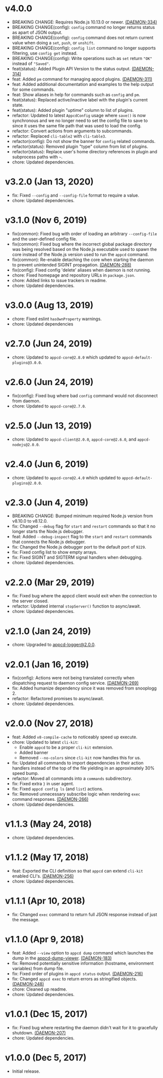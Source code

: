 # v4.0.0

 * BREAKING CHANGE: Requires Node.js 10.13.0 or newer.
   [(DAEMON-334)](https://jira.appcelerator.org/browse/DAEMON-334)
 * BREAKING CHANGE(config): `config` command no longer returns status as apart of JSON output.
 * BREAKING CHANGE(config): `config` command does not return current value when doing a `set`, `push`, or
   `unshift`.
 * BREAKING CHANGE(config): `config list` command no longer supports filtering, use `config get` instead.
 * BREAKING CHANGE(config): Write operations such as `set` return `"OK"` instead of `"Saved"`.
 * feat(status): Added Plugin API Version to the status output.
   [(DAEMON-314)](https://jira.appcelerator.org/browse/DAEMON-314)
 * feat: Added `pm` command for managing appcd plugins.
   [(DAEMON-311)](https://jira.appcelerator.org/browse/DAEMON-311)
 * feat: Added additional documentation and examples to the help output for some commands.
 * feat: Show aliases in help for commands such as `config` and `pm`.
 * feat(status): Replaced active/inactive label with the plugin's current state.
 * feat(status): Added plugin "uptime" column to list of plugins.
 * refactor: Updated to latest `AppcdConfig` usage where `save()` is now synchronous and we no
   longer need to set the config file to save to since it uses the same file path that was used to
   load the config.
 * refactor: Convert actions from arguments to subcommands.
 * refactor: Replaced `cli-table2` with `cli-table3`.
 * refactor(config): Do not show the banner for `config` related commands.
 * refactor(status): Removed plugin "type" column from list of plugins.
 * refactor(status): Replace user's home directory references in plugin and subprocess paths with `~`.
 * chore: Updated dependencies.

# v3.2.0 (Jan 13, 2020)

 * fix: Fixed `--config` and `--config-file` format to require a value.
 * chore: Updated dependencies.

# v3.1.0 (Nov 6, 2019)

 * fix(common): Fixed bug with order of loading an arbitrary `--config-file` and the user-defined
   config file.
 * fix(common): Fixed bug where the incorrect global package directory was being resolved based on
   the Node.js executable used to spawn the core instead of the Node.js version used to run the
   `appcd` command.
 * fix(common): Re-enable detaching the core when starting the daemon to prevent unintended SIGINT
   propagation. [(DAEMON-288)](https://jira.appcelerator.org/browse/DAEMON-288)
 * fix(config): Fixed config 'delete' aliases when daemon is not running.
 * chore: Fixed homepage and repository URLs in `package.json`.
 * chore: Added links to issue trackers in readme.
 * chore: Updated dependencies.

# v3.0.0 (Aug 13, 2019)

 * chore: Fixed eslint `hasOwnProperty` warnings.
 * chore: Updated dependencies

# v2.7.0 (Jun 24, 2019)

 * chore: Updated to `appcd-core@2.8.0` which updated to `appcd-default-plugins@3.0.0`.

# v2.6.0 (Jun 24, 2019)

 * fix(config): Fixed bug where bad `config` command would not disconnect from daemon.
 * chore: Updated to `appcd-core@2.7.0`.

# v2.5.0 (Jun 13, 2019)

 * chore: Updated to `appcd-client@2.0.0`, `appcd-core@2.6.0`, and `appcd-nodejs@2.0.0`.

# v2.4.0 (Jun 6, 2019)

 * chore: Updated to `appcd-core@2.4.0` which updated to `appcd-default-plugins@2.0.0`.

# v2.3.0 (Jun 4, 2019)

 * BREAKING CHANGE: Bumped minimum required Node.js version from v8.10.0 to v8.12.0.
 * fix: Changed `--debug` flag for `start` and `restart` commands so that it no longer starts the
   Node.js debugger.
 * feat: Added `--debug-inspect` flag to the `start` and `restart` commands that connects the
   Node.js debugger.
 * fix: Changed the Node.js debugger port to the default port of `9229`.
 * fix: Fixed config list to show empty arrays.
 * fix: Fixed SIGINT and SIGTERM signal handlers when debugging.
 * chore: Updated dependencies.

# v2.2.0 (Mar 29, 2019)

 * fix: Fixed bug where the appcd client would exit when the connection to the server closed.
 * refactor: Updated internal `stopServer()` function to async/await.
 * chore: Updated dependencies.

# v2.1.0 (Jan 24, 2019)

 * chore: Upgraded to appcd-logger@2.0.0.

# v2.0.1 (Jan 16, 2019)

 * fix(config): Actions were not being translated correctly when dispatching request to daemon
   config service.
   [(DAEMON-269)](https://jira.appcelerator.org/browse/DAEMON-269)
 * fix: Added humanize dependency since it was removed from snooplogg 2.
 * refactor: Refactored promises to async/await.
 * chore: Updated dependencies.

# v2.0.0 (Nov 27, 2018)

 * feat: Added `v8-compile-cache` to noticeably speed up execute.
 * chore: Updated to latest `cli-kit`:
   - Enable `appcd` to be a proper `cli-kit` extension.
   - Added banner
   - Removed `--no-colors` since `cli-kit` now handles this for us.
 * fix: Updated all commands to import dependencies in their action handlers instead of the top of the
   file yielding in an approximately 30% speed bump.
 * refactor: Moved all commands into a `commands` subdirectory.
 * fix: Fixed extra `}` in user agent.
 * fix: Fixed `appcd config ls` (and `list`) actions.
 * fix: Removed unnecessary subscribe logic when rendering `exec` command responses.
   [(DAEMON-266)](https://jira.appcelerator.org/browse/DAEMON-266)
 * chore: Updated dependencies.

# v1.1.3 (May 24, 2018)

 * chore: Updated dependencies.

# v1.1.2 (May 17, 2018)

 * feat: Exported the CLI definition so that `appcd` can extend `cli-kit` enabled CLI's.
   [(DAEMON-256)](https://jira.appcelerator.org/browse/DAEMON-256)
 * chore: Updated dependencies.

# v1.1.1 (Apr 10, 2018)

 * fix: Changed `exec` command to return full JSON response instead of just the message.

# v1.1.0 (Apr 9, 2018)

 * feat: Added `--view` option to `appcd dump` command which launches the dump in the
   [appcd-dump-viewer](https://github.com/appcelerator/appcd-dump-viewer).
   [(DAEMON-183)](https://jira.appcelerator.org/browse/DAEMON-183)
 * fix: Removed potentially sensitive information (hostname, environment variables) from dump file.
 * fix: Fixed order of plugins in `appcd status` output.
   [(DAEMON-216)](https://jira.appcelerator.org/browse/DAEMON-216)
 * fix: Changed `appcd exec` to return errors as stringified objects.
   [(DAEMON-248)](https://jira.appcelerator.org/browse/DAEMON-248)
 * chore: Cleaned up readme.
 * chore: Updated dependencies.

# v1.0.1 (Dec 15, 2017)

 * fix: Fixed bug where restarting the daemon didn't wait for it to gracefully shutdown.
   [(DAEMON-207)](https://jira.appcelerator.org/browse/DAEMON-207)
 * chore: Updated dependencies.

# v1.0.0 (Dec 5, 2017)

 - Initial release.
